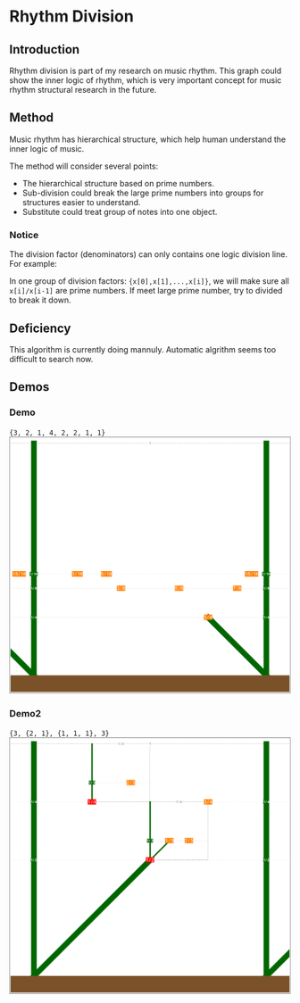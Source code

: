 # Rhythm Division
## Introduction
Rhythm division is part of my research on music rhythm. This graph could show the inner logic of rhythm, which is very important concept for music rhythm structural research in the future.
## Method
Music rhythm has hierarchical structure, which help human understand the inner logic of music.

The method will consider several points:
* The hierarchical structure based on prime numbers.
* Sub-division could break the large prime numbers into groups for structures easier to understand.
* Substitute could treat group of notes into one object.
### Notice
The division factor (denominators) can only contains one logic division line. For example:

In one group of division factors: `{x[0],x[1],...,x[i]}`, we will make sure all `x[i]/x[i-1]` are prime numbers. If meet large prime number, try to divided to break it down.
## Deficiency
This algorithm is currently doing mannuly. Automatic algrithm seems too difficult to search now.
## Demos
### Demo
`{3, 2, 1, 4, 2, 2, 1, 1}`
![Alt Text](https://github.com/RobertBoganKang/rhythm_division/blob/master/demo/demo.png)
### Demo2
`{3, {2, 1}, {1, 1, 1}, 3}`
![Alt Text](https://github.com/RobertBoganKang/rhythm_division/blob/master/demo/demo2.png)
